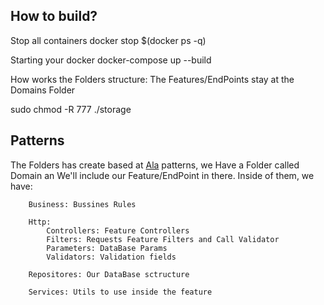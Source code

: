 ## How to build?

Stop all containers
	docker stop $(docker ps -q)

Starting your docker
	docker-compose up --build

How works the Folders structure:
The Features/EndPoints stay at the Domains Folder

sudo chmod -R 777 ./storage

## Patterns

The Folders has create based at [Ala](https://github.com/kiwfy/ala-microservice) patterns, we Have a Folder called Domain an We'll include our Feature/EndPoint in there. Inside of them, we have:
```
	Business: Bussines Rules

	Http:
		Controllers: Feature Controllers
		Filters: Requests Feature Filters and Call Validator
		Parameters: DataBase Params
		Validators: Validation fields

	Repositores: Our DataBase sctructure

	Services: Utils to use inside the feature
```
